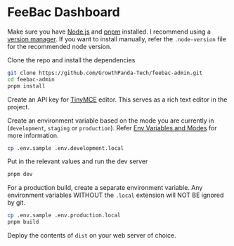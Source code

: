 # FeeBac Dashboard

Make sure you have [Node.js](https://nodejs.org/en/) and [pnpm](https://pnpm.io/installation) installed. I recommend using a [version manager](https://nodejs.org/en/download/package-manager). If you want to install manually, refer the `.node-version` file for the recommended node version.

Clone the repo and install the dependencies

```bash
git clone https://github.com/GrowthPanda-Tech/feebac-admin.git
cd feebac-admin
pnpm install
```

Create an API key for [TinyMCE](https://www.tiny.cloud/auth/signup/) editor. This serves as a rich text editor in the project.

Create an environment variable based on the mode you are currently in (`development`, `staging` or `production`). Refer [Env Variables and Modes](https://vitejs.dev/guide/env-and-mode) for more information.

```bash
cp .env.sample .env.development.local
```

Put in the relevant values and run the dev server

```bash
pnpm dev
```

For a production build, create a separate environment variable. Any environment variables WITHOUT the `.local` extension will NOT BE ignored by git.

```bash
cp .env.sample .env.production.local
pnpm build
```

Deploy the contents of `dist` on your web server of choice.
